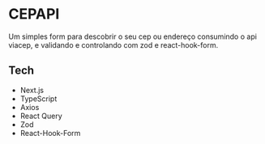 # CEPAPI
Um simples form para descobrir o seu cep ou endereço consumindo o api viacep, e validando e controlando com zod e react-hook-form.
## Tech
- Next.js
- TypeScript
- Axios
- React Query
- Zod
- React-Hook-Form